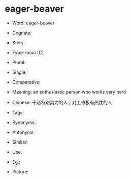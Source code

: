 # eager-beaver

- Word: eager-beaver
- Cognate: 
- Story: 

- Type: noun [C]
- Plural: 
- Single: 
- Comparative: 
- Meaning: an enthusiastic person who works very hard
- Chinese: 干活特别卖力的人；对工作极有热忱的人
- Tags: 
- Synonyms: 
- Antonyms: 
- Similar: 
- Use: 
- Eg.: 
- Picture: 

